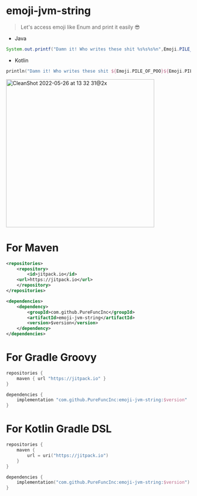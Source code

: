 # emoji-jvm-string

> Let's access emoji like Enum and print it easily 😎

* Java
```java
System.out.printf("Damn it! Who writes these shit %s%s%s%n",Emoji.PILE_OF_POO,Emoji.PILE_OF_POO,Emoji.PILE_OF_POO);
```

* Kotlin
```kotlin
println("Damn it! Who writes these shit ${Emoji.PILE_OF_POO}${Emoji.PILE_OF_POO}${Emoji.PILE_OF_POO}")
```

<img width="404" alt="CleanShot 2022-05-26 at 13 32 31@2x" src="https://user-images.githubusercontent.com/6296280/170422970-f5a9f4bc-21c9-4a3d-8eac-2c184105dbd4.png">

# For Maven
```xml
<repositories>
    <repository>
        <id>jitpack.io</id>
	<url>https://jitpack.io</url>
    </repository>
</repositories>

<dependencies>
    <dependency>
        <groupId>com.github.PureFuncInc</groupId>
        <artifactId>emoji-jvm-string</artifactId>
        <version>$version</version>
    </dependency>
</dependencies>
```

# For Gradle Groovy

```groovy
repositories {
    maven { url "https://jitpack.io" }
}

dependencies {
    implementation "com.github.PureFuncInc:emoji-jvm-string:$version"
}
```

# For Kotlin Gradle DSL

```kotlin
repositories {
    maven {
        url = uri("https://jitpack.io")
    }
}

dependencies {
    implementation("com.github.PureFuncInc:emoji-jvm-string:$version")
}
```
